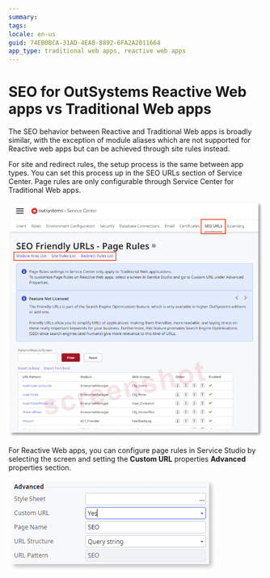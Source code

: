 ```yaml
---
summary: 
tags: 
locale: en-us
guid: 74EB0BCA-31AD-4EA8-8892-6FA2A2011664
app_type: traditional web apps, reactive web apps
---
```


# SEO for OutSystems Reactive Web apps vs Traditional Web apps

The SEO behavior between Reactive and Traditional Web apps is broadly similar, with the exception of module aliases which are not supported for Reactive web apps but can be achieved through site rules instead.

For site and redirect rules, the setup process is the same between app types. You can set this process up in the SEO URLs section of Service Center. Page rules are only configurable through Service Center for Traditional Web apps. 

![SEO URLs](images/page-rules-sc.png)

For Reactive Web apps, you can configure page rules in Service Studio by selecting the screen and setting the **Custom URL** properties **Advanced** properties section.

![Custom URLs](images/custom-url-ss.png)

